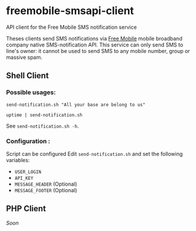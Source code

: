 freemobile-smsapi-client
========================

API client for the Free Mobile SMS notification service

Theses clients send SMS notifications via [Free Mobile](http://mobile.free.fr) mobile broadband company native SMS-notification API.
This service can only send SMS to line's owner: it cannot be used to send SMS to any mobile number, group or massive spam.

Shell Client
------------

### Possible usages:

```
send-notification.sh "All your base are belong to us"
```

```
uptime | send-notification.sh
```

See `send-notification.sh -h`.

### Configuration :

Script can be configured 
Edit `send-notification.sh` and set the following variables:

* `USER_LOGIN`
* `API_KEY`
* `MESSAGE_HEADER` (Optional)
* `MESSAGE_FOOTER` (Optional)

PHP Client
----------

*Soon*